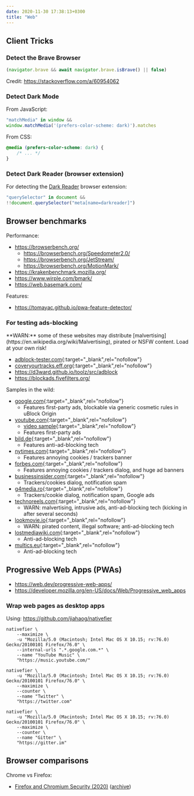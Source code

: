 ```yaml
---
date: 2020-11-30 17:38:13+0300
title: "Web"
---
```


## Client Tricks

### Detect the Brave Browser

```js
(navigator.brave && await navigator.brave.isBrave() || false)
```

Credit: <https://stackoverflow.com/a/60954062>

### Detect Dark Mode

From JavaScript:

```js
"matchMedia" in window && 
window.matchMedia('(prefers-color-scheme: dark)').matches
```

From CSS:

```css
@media (prefers-color-scheme: dark) {
    /* ... */
}
```

### Detect Dark Reader (browser extension)

For detecting the [Dark Reader](https://darkreader.org/) browser extension:

```js
"querySelector" in document &&
!!document.querySelector("meta[name=darkreader]")
```

## Browser benchmarks

Performance:

- <https://browserbench.org/>
  - <https://browserbench.org/Speedometer2.0/>
  - <https://browserbench.org/JetStream/>
  - <https://browserbench.org/MotionMark/>
- <https://krakenbenchmark.mozilla.org/>
- <https://www.wirple.com/bmark/>
- <https://web.basemark.com/>

Features:

- <https://tomayac.github.io/pwa-feature-detector/>

### For testing ads-blocking

<p class="warn-bubble" markdown="1">
  **WARN:** some of these websites may distribute [malvertising](https://en.wikipedia.org/wiki/Malvertising), pirated or NSFW content. Load at your own risk!
</p>


- [adblock-tester.com](https://adblock-tester.com/){:target="_blank",rel="nofollow"}
- [coveryourtracks.eff.org](https://coveryourtracks.eff.org/){:target="_blank",rel="nofollow"}
- <https://d3ward.github.io/toolz/src/adblock>
- <https://blockads.fivefilters.org/>

Samples in the wild:

- [google.com](https://www.google.com/search?q=vpn){:target="_blank",rel="nofollow"}
  - Features first-party ads, blockable via generic cosmetic rules in uBlock Origin
- [youtube.com](https://www.youtube.com/results?search_query=vpn){:target="_blank",rel="nofollow"}
  - [video sample](https://www.youtube.com/watch?v=xGjGQ24cXAY){:target="_blank",rel="nofollow"}
  - Features first-party ads
- [bild.de](https://www.bild.de/){:target="_blank",rel="nofollow"}
  - Features anti-ad-blocking tech
- [nytimes.com](https://www.nytimes.com/){:target="_blank",rel="nofollow"}
  - Features annoying cookies / trackers banner
- [forbes.com](https://www.forbes.com/){:target="_blank",rel="nofollow"}
  - Features annoying cookies / trackers dialog, and huge ad banners
- [businessinsider.com](https://www.businessinsider.com/us-fda-approve-pfizer-vaccine-biontech-covid-uk-mhra-2020-12){:target="_blank",rel="nofollow"}
  - Trackers/cookies dialog, notification spam
- [g4media.ro](https://www.g4media.ro/){:target="_blank",rel="nofollow"}
  - Trackers/cookie dialog, notification spam, Google ads
- [technoreels.com](https://techoreels.com/4920/s4/){:target="_blank",rel="nofollow"}
  - WARN: malvertising, intrusive ads, anti-ad-blocking tech (kicking in after several seconds)
- [lookmovie.io](https://lookmovie.io/shows/view/2382108-see-dad-run-2012#S3-E8-88337){:target="_blank",rel="nofollow"}
  - WARN: pirated content, illegal software; anti-ad-blocking tech
- [lostmediawiki.com](https://forums.lostmediawiki.com/thread/5336/dark-forums-theme-available){:target="_blank",rel="nofollow"}
  - Anti-ad-blocking tech
- [multics.eu](https://multics.eu/){:target="_blank",rel="nofollow"}
  - Anti-ad-blocking tech

## Progressive Web Apps (PWAs)

- <https://web.dev/progressive-web-apps/>
- <https://developer.mozilla.org/en-US/docs/Web/Progressive_web_apps>

### Wrap web pages as desktop apps

Using: <https://github.com/jiahaog/nativefier>

```
nativefier \
    --maximize \
    -u "Mozilla/5.0 (Macintosh; Intel Mac OS X 10.15; rv:76.0) Gecko/20100101 Firefox/76.0" \
    --internal-urls ".*.google.com.*" \
    --name "YouTube Music" \
    "https://music.youtube.com/"
```

```
nativefier \
    -u "Mozilla/5.0 (Macintosh; Intel Mac OS X 10.15; rv:76.0) Gecko/20100101 Firefox/76.0" \
    --maximize \
    --counter \
    --name "Twitter" \
    "https://twitter.com"
```

```
nativefier \
    -u "Mozilla/5.0 (Macintosh; Intel Mac OS X 10.15; rv:76.0) Gecko/20100101 Firefox/76.0" \
    --maximize \
    --counter \
    --name "Gitter" \
    "https://gitter.im"
```

## Browser comparisons

Chrome vs Firefox:

- [Firefox and Chromium Security (2020)](https://madaidans-insecurities.github.io/firefox-chromium.html) ([archive](https://web.archive.org/web/20210105142528/https://madaidans-insecurities.github.io/firefox-chromium.html))
